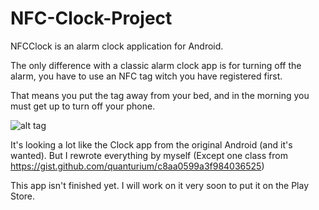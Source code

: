# NFC-Clock-Project

NFCClock is an alarm clock application for Android.

The only difference with a classic alarm clock app is for turning off the alarm, you have to use an NFC tag witch you have registered first.

That means you put the tag away from your bed, and in the morning you must get up to turn off your phone.

![alt tag](http://gwilherm-bernard.com/img/Screenshot_2015-11-16-15-09-42.png)

It's looking a lot like the Clock app from the original Android (and it's wanted). But I rewrote everything by myself (Except one class from https://gist.github.com/quanturium/c8aa0599a3f984036525)

This app isn't finished yet.
I will work on it very soon to put it on the Play Store.
